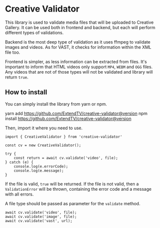 # Creative Validator

This library is used to validate media files that will be uploaded to Creative Gallery.
It can be used both in frontend and backend, but each will perform different types of validations.

Backend is the most deep type of validation as it uses ffmpeg to validate images and videos. As for VAST, it checks for information within the XML file too.

Frontend is simpler, as less information can be extracted from files.
It's important to inform that HTML videos only support `MP4`, `WEBM` and `OGG` files. Any videos that are not of those types will not be validated and library will return `true`.

## How to install

You can simply install the library from yarn or npm.

yarn add https://github.com/ExtendTV/creative-validator@version
npm install https://github.com/ExtendTV/creative-validator@version

Then, import it where you need to use.

```
import { CreativeValidator } from 'creative-validator'

const cv = new CreativeValidator();

try {
    const return = await cv.validate('video', file);
} catch (e) {
    console.log(e.errorCode);
    console.log(e.message);
}
```

If the file is valid, `true` will be returned.
If the file is not valid, then a `ValidationError` will be thrown, containing the error code and a message with all errors.

A file type should be passed as parameter for the `validate` method.

```
await cv.validate('video', file);
await cv.validate('image', file);
await cv.validate('vast', url);
```
